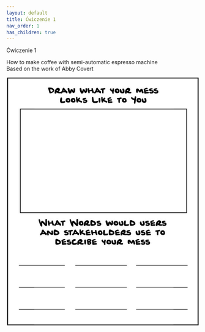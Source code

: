 ```yaml
---
layout: default
title: Ćwiczenie 1
nav_order: 1
has_children: true
---
```

Ćwiczenie 1
<br>

How to make coffee with semi-automatic espresso machine <br>
Based on the work of Abby Covert

![Draw](/images/draw-your-mess.png)

